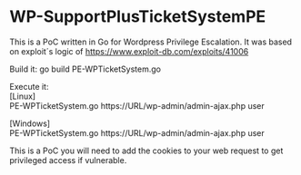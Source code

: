 # WP-SupportPlusTicketSystemPE

This is a PoC written in Go for Wordpress Privilege Escalation. It was based on exploit´s logic of https://www.exploit-db.com/exploits/41006

Build it:
go build PE-WPTicketSystem.go

Execute it:    
[Linux]  
PE-WPTicketSystem.go https://URL/wp-admin/admin-ajax.php user

[Windows]  
PE-WPTicketSystem.go https://URL/wp-admin/admin-ajax.php user

This is a PoC you will need to add the cookies to your web request to get privileged access if vulnerable.
